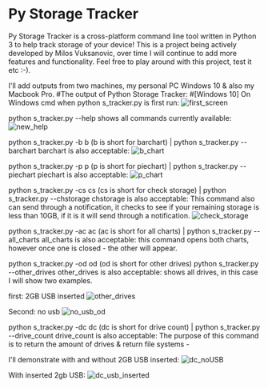 # Py Storage Tracker
Py Storage Tracker is a cross-platform command line tool written in Python 3 to help track storage of your device! This is a project being actively developed by Milos Vuksanovic, over time I will continue to add more features and functionality. Feel free to play around with this project, test it etc :-).

I'll add outputs from two machines, my personal PC Windows 10 & also my Macbook Pro.
#The output of Python Storage Tracker:
#[Windows 10]
On Windows cmd when python s_tracker.py is first run:
![first_screen](https://user-images.githubusercontent.com/18017763/110236803-f9057c00-7f8b-11eb-8610-1934ba2db3bb.PNG)

python s_tracker.py --help shows all  commands currently available:
![new_help](https://user-images.githubusercontent.com/18017763/110237641-1ee14f80-7f91-11eb-84bf-0b846ba5256e.PNG)

python s_tracker.py -b b (b is short for barchart) | python s_tracker.py --barchart barchart is also acceptable:
![b_chart](https://user-images.githubusercontent.com/18017763/110237016-a0cf7980-7f8d-11eb-9864-caa65cd13f9e.PNG)

python s_tracker.py -p p (p is short for piechart) | python s_tracker.py --piechart piechart is also acceptable:
![p_chart](https://user-images.githubusercontent.com/18017763/110237035-c2c8fc00-7f8d-11eb-8dcd-a0ebb096ea31.PNG)

python s_tracker.py -cs cs (cs is short for check storage) | python s_tracker.py --chstorage chstorage is also acceptable:
This command also can send through a notification, it checks to see if your remaining storage is less than 10GB, if it is it will send through a notification.
![check_storage](https://user-images.githubusercontent.com/18017763/110237105-0d4a7880-7f8e-11eb-8a8d-5dc3bda932e2.PNG)

python s_tracker.py -ac ac (ac is short for all charts) | python s_tracker.py --all_charts all_charts is also acceptable:
this command opens both charts, however once one is closed - the other will appear.

python s_tracker.py -od od (od is short for other drives) python s_tracker.py --other_drives other_drives is also acceptable:
shows all drives, in this case I will show two examples. 

first: 2GB USB inserted
![other_drives](https://user-images.githubusercontent.com/18017763/110237300-6f57ad80-7f8f-11eb-840f-3fc990382888.PNG)

Second: no usb 
![no_usb_od](https://user-images.githubusercontent.com/18017763/110237331-9ada9800-7f8f-11eb-9dab-a3b6edbba5aa.PNG)

python s_tracker.py -dc dc (dc is short for drive count) | python s_tracker.py --drive_count drive_count is also acceptable:
The purpose of this command is to return the amount of drives & return file systems -

I'll demonstrate with and without 2GB USB inserted:
![dc_noUSB](https://user-images.githubusercontent.com/18017763/110237498-8b0f8380-7f90-11eb-9a23-d5d247fe28c9.PNG)

With inserted 2gb USB:
![dc_usb_inserted](https://user-images.githubusercontent.com/18017763/110237500-8c40b080-7f90-11eb-9980-c3516d30ebbb.PNG)










